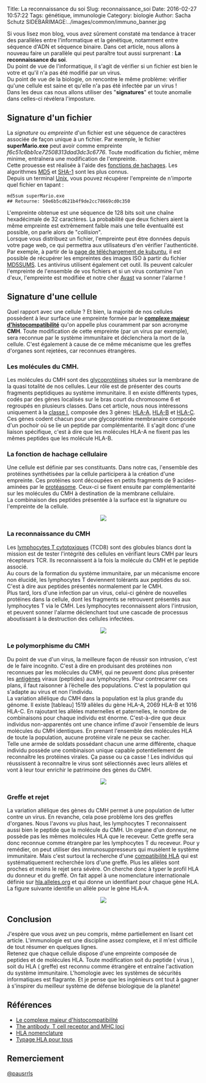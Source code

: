Title: La reconnaissance du soi
Slug: reconnaissance_soi
Date: 2016-02-27 10:57:22
Tags: génétique, immunologie
Category: biologie
Author: Sacha Schutz
SIDEBARIMAGE:../images/common/immuno_banner.jpg

Si vous lisez mon blog, vous avez sûrement constaté ma tendance à tracer des parallèles entre l'informatique et la génétique, notamment entre séquence d'ADN et séquence binaire. Dans cet article, nous allons à nouveau faire un parallèle qui peut paraître tout aussi surprenant : **La reconnaissance du soi**.   
Du point de vue de l'informatique, il s'agit de vérifier si un fichier est bien le votre et qu'il n'a pas été modifié par un virus.   
Du point de vue de la biologie, on rencontre le même problème: vérifier qu'une cellule est saine et qu'elle n'a pas été infectée par un virus !  
Dans les deux cas nous allons utiliser des "**signatures**" et toute anomalie dans celles-ci révélera l'imposture.   

## Signature d'un fichier
La *signature* ou *empreinte* d'un fichier est une séquence de caractères associée de façon unique à un fichier. Par exemple, le fichier **superMario.exe** peut avoir comme empreinte *f6c51c6bb1ce72508313dad3dc3c6776*. Toute modification du fichier, même minime, entraînera une modification de l'empreinte.   
Cette prouesse est réalisée à l'aide des [fonctions de hachages](https://fr.wikipedia.org/wiki/Fonction_de_hachage). Les algorithmes [MD5](https://fr.wikipedia.org/wiki/MD5) et [SHA-1](https://fr.wikipedia.org/wiki/SHA-1) sont les plus connus.    
Depuis un terminal [Unix](https://fr.wikipedia.org/wiki/Unix), vous pouvez récupérer l'empreinte de n'importe quel fichier en tapant : 


    md5sum superMario.exe   
    ## Retourne: 50e6b5cd621b4f9de2cc78669cd0c350

L'empreinte obtenue est une séquence de 128 bits soit une chaîne hexadécimale de 32 caractères. La probabilité que deux fichiers aient la même empreinte est extrèmement faible mais une telle éventualité est possible, on parle alors de "*collision*".    
Lorsque vous distribuez un fichier, l'empreinte peut être données depuis votre page web, ce qui permettra aux utilisateurs d'en vérifier l'authenticité. Par exemple, à partir de la [page de téléchargement de kubuntu](http://cdimage.ubuntu.com/kubuntu/releases/wily/release/), il est possible de récupérer les empreintes des images ISO à partir du fichier [MD5SUMS](http://cdimage.ubuntu.com/kubuntu/releases/wily/release/MD5SUMS). 
Les antivirus utilisent également cet outil. Ils peuvent calculer l'empreinte de l'ensemble de vos fichiers et si un virus contamine l'un d'eux, l'empreinte est modifiée et notre cher [Avast](https://fr.wikipedia.org/wiki/Avast!) va sonner l'alarme !


## Signature d'une cellule 
Quel rapport avec une cellule ? Et bien, la majorité de nos cellules possèdent à leur surface une empreinte formée par le **[complexe majeur d'histocompatibilité](https://fr.wikipedia.org/wiki/Complexe_majeur_d'histocompatibilit%C3%A9)** qu'on appelle plus couramment par son acronyme **CMH**. Toute modification de cette empreinte (par un virus par exemple), sera reconnue par le système immunitaire et déclenchera la mort de la cellule. C'est également à cause de ce même mécanisme que les greffes d'organes sont rejetées, car reconnues  étrangères. 

### Les molécules du CMH. 
Les molécules du CMH sont des [glycoprotéines](https://fr.wikipedia.org/wiki/Glycoprot%C3%A9ine) situées sur la membrane de la quasi totalité de nos cellules. Leur rôle est de présenter des courts fragments peptidiques au système immunitaire. Il en existe différents types, codés par des gènes localisés sur le bras court du chromosome 6 et regroupés en plusieurs classes. Dans cet article, nous nous intéressons uniquement à la [classe I](https://fr.wikipedia.org/wiki/Complexe_majeur_d'histocompatibilit%C3%A9#CMH_de_classe_I), composée des 3 gènes: [HLA-A](http://www.ensembl.org/Homo_sapiens/Gene/Summary?db=core;g=ENSG00000206503;r=6:29941260-29945884), [HLA-B](http://www.ensembl.org/Homo_sapiens/Gene/Summary?db=core;g=ENSG00000234745;r=6:31353872-31357188) et [HLA-C](http://www.ensembl.org/Homo_sapiens/Gene/Summary?db=core;g=ENSG00000204525;r=6:31268749-31272130).  
Ces gènes codent chacun pour une glycoprotéine membranaire composée d'un pochoir où se lie un peptide par complémentarité. Il s'agit donc d'une liaison spécifique, c'est à dire que les molécules HLA-A ne fixent pas les mêmes peptides que les molécule HLA-B. 

### La fonction de hachage cellulaire 
Une cellule est définie par ses constituants. Dans notre cas, l'ensemble des protéines synthétisées par la cellule  participera à la création d'une empreinte. Ces protéines sont découpées en petits fragments de 9 acides-aminées par le [protéasome](https://fr.wikipedia.org/wiki/Prot%C3%A9asome). Ceux-ci se fixent ensuite par complémentarité sur les molécules du CMH à destination de la membrane cellulaire.    
La combinaison des peptides présentée à la surface est la signature ou l'empreinte de la cellule.  

<p align="center">
    <img src="../images/post14/cell_hla.png">
</p>

### La reconnaissance du CMH
Les [lymphocytes T cytotoxiques](https://fr.wikipedia.org/wiki/Lymphocyte_T_cytotoxique) (TCD8) sont des globules blancs dont la mission est de tester l'intégrité des cellules en vérifiant leurs CMH par leurs récepteurs TCR. Ils reconnaissent à la fois la molécule du CMH et le peptide associé.   
Au cours de la formation du système immunitaire, par un mécanisme encore non élucidé, les lymphocytes T deviennent tolérants aux peptides du soi. C'est à dire aux peptides présentés normalement par le CMH.   
Plus tard, lors d'une infection par un virus, celui-ci génère de nouvelles protéines dans la cellule, dont les fragments se retrouvent présentés aux lymphocytes T via le CMH. Les lymphocytes reconnaissent alors l'intrusion, et peuvent sonner l'alarme déclenchant tout une cascade de processus aboutissant à la destruction des cellules infectées.   


<p align="center">
    <img src="../images/post14/lymphoT.png">
</p>


### Le polymorphisme du CMH 
Du point de vue d'un virus, la meilleure façon de réussir son intrusion, c'est de le faire incognito. C'est à dire en produisant des protéines non reconnues par les molécules du CMH, qui ne peuvent donc plus présenter les [antigènes](https://fr.wikipedia.org/wiki/Antig%C3%A8ne) viraux (peptides) aux lymphocytes. Pour contrecarrer ces plans, il faut raisonner à l’échelle des populations. C'est la population qui s'adapte au virus et non l'individu.   
La variation allélique du CMH dans la population est la plus grande du génome. Il existe [tableau] 1519 allèles du gène HLA-A, 2069 HLA-B et 1016 HLA-C. En rajoutant les allèles maternelles et paternelles, le nombre de combinaisons pour chaque individu est énorme. C'est-à-dire que deux individus non-apparentés ont une chance infime d'avoir l'ensemble de leurs molécules du CMH identiques. En prenant l'ensemble des molécules HLA de toute la population, aucune protéine virale ne peux se cacher.    
Telle une armée de soldats possédant chacun une arme différente, chaque individu possède une combinaison unique capable potentiellement de reconnaître les protéines virales. Ça passe ou ça casse ! Les individus qui réussissent à reconnaître le virus sont sélectionnés avec leurs allèles et vont à leur tour enrichir le patrimoine des gènes du CMH.  

<p align="center">
    <img src="../images/post14/frequence.jpg">
</p>

### Greffe et rejet 
La variation allélique des gènes du CMH permet à une population de lutter contre un virus. En revanche, cela pose problème lors des greffes d'organes. Nous l'avons vu plus haut, les lymphocytes T reconnaissent aussi bien le peptide que la molécule du CMH. Un organe d'un donneur, ne possède pas les mêmes molécules HLA que le receveur. Cette greffe sera donc reconnue comme étrangère par les lymphocytes T du receveur. Pour y remédier, on peut utiliser des immunosuppresseurs qui musèlent le système immunitaire. Mais c'est surtout la recherche d'une [compatibilité HLA](http://biblio.hmr.qc.ca/ciup/Publications_pdf/T/typage_hla_onc011.pdf) qui est systématiquement recherchée lors d'une greffe. Plus les allèles sont proches et moins le rejet sera sévère. On cherche donc à typer le profil HLA du donneur et du greffé. On fait appel à une nomenclature internationale définie sur [hla.alleles.org](http://hla.alleles.org/) et qui donne un identifiant pour chaque gène HLA. La figure suivante identifie un allèle pour le gène HLA-A. 

<p align="center">
    <img src="../images/post14/nomenclature.png">
</p>

## Conclusion 
J'espère que vous avez un peu compris, même partiellement en lisant cet article. L'immunologie est une discipline assez complexe, et il m'est difficile de tout résumer en quelques lignes.   
Retenez que chaque cellule dispose d'une empreinte composée de peptides et de molécules HLA. Toute modification soit du peptide ( virus ), soit du HLA ( greffe) est reconnu comme étrangère et entraîne l'activation du système immunitaire. L'homologie avec les systèmes de sécurités informatiques est flagrante. Et je pense que les ingénieurs ont tout à gagner à s'inspirer du meilleur système de défense biologique de la planète! 
## Références 
* [Le complexe majeur d'histocompatibilité](http://www.assim.refer.org/raisil/raisil/L02_files/page82-4.-complexe-majeur-d0027histocompatibilite.pdf)
* [The antibody, T cell receptor and MHC loci](http://nfs.unipv.it/nfs/minf/dispense/immunology/lectures/files/loci_abs_tcr_mhc.html
)
* [HLA nomenclature](http://hla.alleles.org/)
* [Typage HLA pour tous](http://biblio.hmr.qc.ca/ciup/Publications_pdf/T/typage_hla_onc011.pdf)


## Remerciement 
[@pausrrls](https://github.com/pausrrls)


